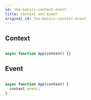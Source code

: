 ```yaml
---
id: the-basics-context-event
title: Context and Event
original_id: the-basics-context-event
---
```

## Context

```js

async function App(context) {}

```

## Event

```js

async function App(context) {
  context.event;
}

```
